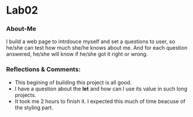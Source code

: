 # Lab02

### About-Me

I build a web page to intrdouce myself and set a questions to user, so he/she can test how much she/he knows about me. And for each question answered, he/she will know if he/she got it right or wrong.




### Reflections & Comments: 

 - This begining of building this project is all good.
 - I have a question about the **let** and how can I use its value in such long projects.
 - It took me 2 hours to finish it. I expected this much of time beacuse of the styling part.

